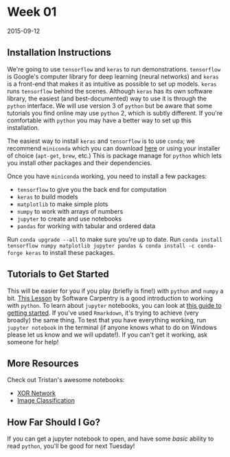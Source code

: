 # Week 01

2015-09-12

## Installation Instructions

We're going to use `tensorflow` and `keras` to run demonstrations.
`tensorflow` is Google's computer library for deep learning (neural networks) and `keras` is a front-end that makes it as intuitive as possible to set up models.
`keras` runs `tensorflow` behind the scenes.
Although `keras` has its own software library, the easiest (and best-documented) way to use it is through the `python` interface.
We will use version 3 of `python` but be aware that some tutorials you find online may use `python` 2, which is subtly different.
If you're comfortable with `python` you may have a better way to set up this installation.

The easiest way to install `keras` and `tensorflow` is to use `conda`; we recommend `miniconda` which you can download [here](https://conda.io/miniconda.html) or using your installer of choice (`apt-get`, `brew`, etc.)
This is package manage for `python` which lets you install other packages and their dependencies.

Once you have `miniconda` working, you need to install a few packages:

- `tensorflow` to give you the back end for computation
- `keras` to build models
- `matplotlib` to make simple plots
- `numpy` to work with arrays of numbers
- `jupyter` to create and use notebooks
- `pandas` for working with tabular and ordered data

Run `conda upgrade --all` to make sure you're up to date.
Run `conda install tensorflow numpy matplotlib jupyter pandas & conda install -c conda-forge keras` to install these packages.

## Tutorials to Get Started

This will be easier for you if you play (briefly is fine!) with `python` and `numpy` a bit.
[This Lesson](http://swcarpentry.github.io/python-novice-inflammation/) by Software Carpentry is a good introduction to working with `python`.
To learn about `jupyter` notebooks, you can look at [this guide to getting started](https://jupyter.readthedocs.io/en/latest/running.html).
If you've used `Rmarkdown`, it's trying to achieve (very broadly) the same thing.
To test that you have everything working, run `jupyter notebook` in the terminal (if anyone knows what to do on Windows please let us know and we will update!).
If you can't get it working, ask someone for help!

## More Resources

Check out Tristan's awesome notebooks:

- [XOR Network](https://github.com/TristanEis007/machine-learning/blob/master/Artificial%20Neural%20Networks%20in%20TensorFlow%20-%20The%20XOR%20function.ipynb)
- [Image Classification](https://github.com/TristanEis007/machine-learning/blob/master/Artificial%20Neural%20Networks%20in%20TensorFlow%20-%20Image%20Classification.ipynb)

## How Far Should I Go?

If you can get a jupyter notebook to open, and have some *basic* ability to read `python`, you'll be good for next Tuesday!
